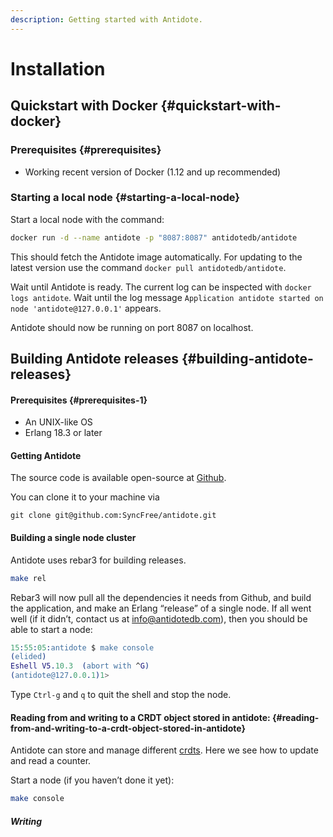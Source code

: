 ```yaml
---
description: Getting started with Antidote.
---
```


# Installation

## Quickstart with Docker {#quickstart-with-docker}

### Prerequisites {#prerequisites}

* Working recent version of Docker \(1.12 and up recommended\)

### Starting a local node {#starting-a-local-node}

 Start a local node with the command:

```bash
docker run -d --name antidote -p "8087:8087" antidotedb/antidote
```

This should fetch the Antidote image automatically. For updating to the latest version use the command `docker pull antidotedb/antidote`.

Wait until Antidote is ready. The current log can be inspected with `docker logs antidote`. Wait until the log message `Application antidote started on node 'antidote@127.0.0.1'` appears.

Antidote should now be running on port 8087 on localhost.

## Building Antidote releases {#building-antidote-releases}

#### Prerequisites {#prerequisites-1}

* An UNIX-like OS
* Erlang 18.3 or later

#### Getting Antidote

The source code is available open-source at [Github](https://github.com/SyncFree/antidote).

You can clone it to your machine via

```text
git clone git@github.com:SyncFree/antidote.git
```

####  Building a single node cluster

 Antidote uses rebar3 for building releases.

```bash
make rel
```

Rebar3 will now pull all the dependencies it needs from Github, and build the application, and make an Erlang “release” of a single node. If all went well \(if it didn’t, contact us at [info@antidotedb.com](mailto:info@antidotedb.com)\), then you should be able to start a node:

```erlang
15:55:05:antidote $ make console
(elided)
Eshell V5.10.3  (abort with ^G)
(antidote@127.0.0.1)1>
```

 Type `Ctrl-g` and `q` to quit the shell and stop the node.

#### Reading from and writing to a CRDT object stored in antidote: {#reading-from-and-writing-to-a-crdt-object-stored-in-antidote}

Antidote can store and manage different [crdts](https://github.com/SyncFree/antidote_crdt). Here we see how to update and read a counter.

Start a node \(if you haven’t done it yet\):

```bash
make console
```

##### Writing









